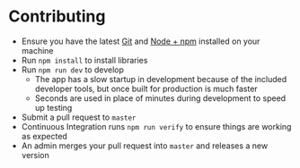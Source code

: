 # Contributing

- Ensure you have the latest [Git](https://git-scm.com/) and [Node + npm](https://nodejs.org) installed on your machine
- Run `npm install` to install libraries
- Run `npm run dev` to develop
  - The app has a slow startup in development because of the included developer tools, but once built for production is much faster
  - Seconds are used in place of minutes during development to speed up testing
- Submit a pull request to `master`
- Continuous Integration runs `npm run verify` to ensure things are working as expected
- An admin merges your pull request into `master` and releases a new version

